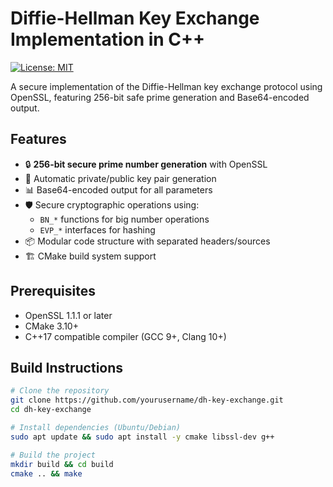 # Diffie-Hellman Key Exchange Implementation in C++

[![License: MIT](https://img.shields.io/badge/License-MIT-yellow.svg)](https://opensource.org/licenses/MIT)

A secure implementation of the Diffie-Hellman key exchange protocol using OpenSSL, featuring 256-bit safe prime generation and Base64-encoded output.

## Features

- 🔒 **256-bit secure prime number generation** with OpenSSL
- 🔑 Automatic private/public key pair generation
- 📊 Base64-encoded output for all parameters
- 🛡️ Secure cryptographic operations using:
  - `BN_*` functions for big number operations
  - `EVP_*` interfaces for hashing
- 📦 Modular code structure with separated headers/sources
- 🏗️ CMake build system support

## Prerequisites

- OpenSSL 1.1.1 or later
- CMake 3.10+
- C++17 compatible compiler (GCC 9+, Clang 10+)

## Build Instructions

```bash
# Clone the repository
git clone https://github.com/yourusername/dh-key-exchange.git
cd dh-key-exchange

# Install dependencies (Ubuntu/Debian)
sudo apt update && sudo apt install -y cmake libssl-dev g++

# Build the project
mkdir build && cd build
cmake .. && make